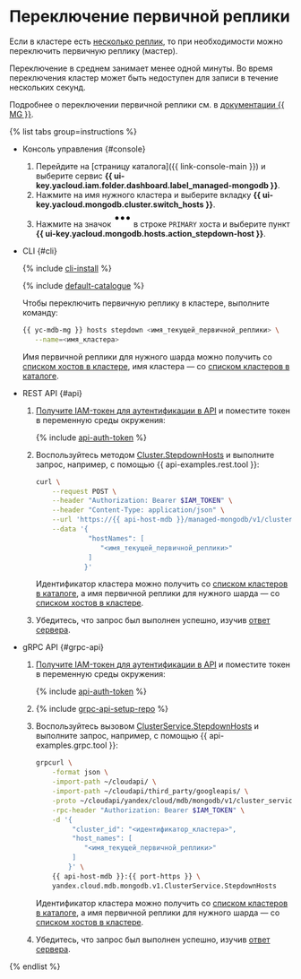 # Переключение первичной реплики

Если в кластере есть [несколько реплик](../concepts/replication.md), то при необходимости можно переключить первичную реплику (мастер).

Переключение в среднем занимает менее одной минуты. Во время переключения кластер может быть недоступен для записи в течение нескольких секунд.

Подробнее о переключении первичной реплики см. в [документации {{ MG }}](https://docs.mongodb.com/manual/reference/method/rs.stepDown/).

{% list tabs group=instructions %}

- Консоль управления {#console}

    1. Перейдите на [страницу каталога]({{ link-console-main }}) и выберите сервис **{{ ui-key.yacloud.iam.folder.dashboard.label_managed-mongodb }}**.
    1. Нажмите на имя нужного кластера и выберите вкладку **{{ ui-key.yacloud.mongodb.cluster.switch_hosts }}**.
    1. Нажмите на значок ![options](../../_assets/console-icons/ellipsis.svg) в строке `PRIMARY` хоста и выберите пункт **{{ ui-key.yacloud.mongodb.hosts.action_stepdown-host }}**.

- CLI {#cli}

    {% include [cli-install](../../_includes/cli-install.md) %}

    {% include [default-catalogue](../../_includes/default-catalogue.md) %}

    Чтобы переключить первичную реплику в кластере, выполните команду:

    ```bash
    {{ yc-mdb-mg }} hosts stepdown <имя_текущей_первичной_реплики> \
       --name=<имя_кластера>
    ```

    Имя первичной реплики для нужного шарда можно получить со [списком хостов в кластере](hosts.md#list), имя кластера — со [списком кластеров в каталоге](cluster-list.md#list-clusters).

- REST API {#api}

    1. [Получите IAM-токен для аутентификации в API](../api-ref/authentication.md) и поместите токен в переменную среды окружения:

        {% include [api-auth-token](../../_includes/mdb/api-auth-token.md) %}

    1. Воспользуйтесь методом [Cluster.StepdownHosts](../api-ref/Cluster/stepdownHosts.md) и выполните запрос, например, с помощью {{ api-examples.rest.tool }}:

        ```bash
        curl \
            --request POST \
            --header "Authorization: Bearer $IAM_TOKEN" \
            --header "Content-Type: application/json" \
            --url 'https://{{ api-host-mdb }}/managed-mongodb/v1/clusters/<идентификатор_кластера>:stepdownHosts' \
            --data '{
                     "hostNames": [
                        "<имя_текущей_первичной_реплики>"
                     ]
                    }'
        ```

        Идентификатор кластера можно получить со [списком кластеров в каталоге](cluster-list.md#list-clusters), а имя первичной реплики для нужного шарда — со [списком хостов в кластере](hosts.md#list).

    1. Убедитесь, что запрос был выполнен успешно, изучив [ответ сервера](../api-ref/Cluster/stepdownHosts.md#yandex.cloud.operation.Operation).

- gRPC API {#grpc-api}

    1. [Получите IAM-токен для аутентификации в API](../api-ref/authentication.md) и поместите токен в переменную среды окружения:

        {% include [api-auth-token](../../_includes/mdb/api-auth-token.md) %}

    1. {% include [grpc-api-setup-repo](../../_includes/mdb/grpc-api-setup-repo.md) %}

    1. Воспользуйтесь вызовом [ClusterService.StepdownHosts](../api-ref/grpc/Cluster/stepdownHosts.md) и выполните запрос, например, с помощью {{ api-examples.grpc.tool }}:

        ```bash
        grpcurl \
            -format json \
            -import-path ~/cloudapi/ \
            -import-path ~/cloudapi/third_party/googleapis/ \
            -proto ~/cloudapi/yandex/cloud/mdb/mongodb/v1/cluster_service.proto \
            -rpc-header "Authorization: Bearer $IAM_TOKEN" \
            -d '{
                 "cluster_id": "<идентификатор_кластера>",
                 "host_names": [
                    "<имя_текущей_первичной_реплики>"
                 ]
                }' \
            {{ api-host-mdb }}:{{ port-https }} \
            yandex.cloud.mdb.mongodb.v1.ClusterService.StepdownHosts
        ```    

        Идентификатор кластера можно получить со [списком кластеров в каталоге](cluster-list.md#list-clusters), а имя первичной реплики для нужного шарда — со [списком хостов в кластере](hosts.md#list).

    1. Убедитесь, что запрос был выполнен успешно, изучив [ответ сервера](../api-ref/grpc/Cluster/stepdownHosts.md#yandex.cloud.operation.Operation).

{% endlist %}
